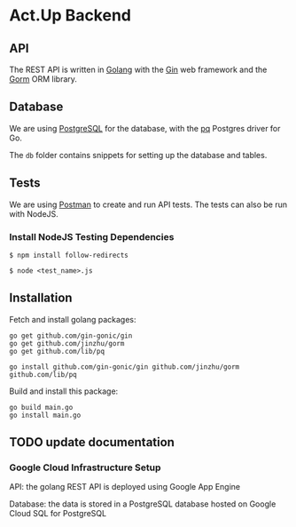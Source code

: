 # Act.Up Backend

## API

The REST API is written in [Golang](https://golang.org/) with the [Gin](https://github.com/gin-gonic/gin) web framework and the [Gorm](https://github.com/jinzhu/gorm) ORM library.


## Database

We are using [PostgreSQL](https://www.postgresql.org/) for the database, with the [pq](https://github.com/lib/pq) Postgres driver for Go.

The `db` folder contains snippets for setting up the database and tables.


## Tests

We are using [Postman](https://www.postman.com/) to create and run API tests. The tests can also be run with NodeJS.


### Install NodeJS Testing Dependencies

```$ npm install follow-redirects```


```$ node <test_name>.js```


## Installation

Fetch and install golang packages:

```
go get github.com/gin-gonic/gin
go get github.com/jinzhu/gorm
go get github.com/lib/pq
```

```
go install github.com/gin-gonic/gin github.com/jinzhu/gorm github.com/lib/pq
```

Build and install this package:

```
go build main.go
go install main.go
```






## TODO update documentation

### Google Cloud Infrastructure Setup

API: the golang REST API is deployed using Google App Engine

Database: the data is stored in a PostgreSQL database hosted on Google Cloud SQL for PostgreSQL 
